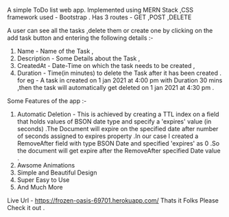 A simple ToDo list web app.
Implemented using MERN Stack ,CSS framework used - Bootstrap .
Has 3 routes - GET ,POST ,DELETE

A user can see all the tasks ,delete them or create one by clicking on the add task button and entering the following details :-
1. Name - Name of the Task ,
2. Description - Some Details about the Task ,
3. CreatedAt - Date-Time on which the task needs to be created ,
4. Duration - Time(in minutes) to delete the Task after it has been created .
for eg - A task in created on 1 jan 2021 at 4:00 pm with Duration 30 mins ,then the task will automatically get deleted on 1 jan 2021 at 4:30 pm .

Some Features of the app :-
1. Automatic Deletion - This is achieved by creating a TTL index on a field that holds values of BSON date type and specify a 'expires' value (in seconds) .The Document will expire on the specified date after number of seconds assigned to expires property .In our case I created a RemoveAfter field with type BSON Date and specified 'expires' as 0 .So the document will get expire after the RemoveAfter specified Date value .
2. Awsome Animations 
3. Simple and Beautiful Design
4. Super Easy to Use 
5. And Much More 

Live Url - https://frozen-oasis-69701.herokuapp.com/
Thats it Folks Please Check it out .